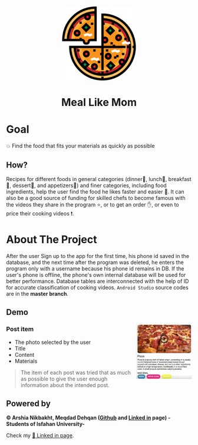 <p align="center">
  <a href="https://github.com/Arshianb/Meal-Like-Mom">
    <img src="app/src/main/res/drawable-xxxhdpi/pizza.png" alt="Logo" width="200" height="200">
  </a>
    <h1 align="center">Meal Like Mom</h1>
</p>

# Goal
:boom: Find the food that fits your materials as quickly as possible

## How?
Recipes for different foods in general categories (dinner:pizza:, lunch:poultry_leg:, breakfast:egg:, dessert:tropical_drink:, and appetizers:fries:) and finer categories, including food ingredients, help the user find the food he likes faster and easier :mag_right:. It can also be a good source of funding for skilled chefs to become famous with the videos they share in the program :star:, or to get an order :raised_hand:, or even to price their cooking videos :exclamation:.

# About The Project
After the user Sign up to the app for the first time, his phone id saved in the database, and the next time after the program was deleted, he enters the program only with a username because his phone id remains in DB. If the user's phone is offline, the phone's own internal database will be used for better performance. Database tables are interconnected with the help of ID for accurate classification of cooking videos. `Android Studio` source codes are in the **master branch**.

## Demo
<img src="gifs%20and%20images%20of%20project/post%20Item.jpg" align="right" width = "30%" />

### Post item
- The photo selected by the user
- Title
- Content
- Materials

> The item of each post was tried that as much as possible to give the user enough information about the intended post.

## Powered by
**© Arshia Nikbakht, Meqdad Dehqan ([Github](https://github.com/mqddd) and [Linked in](https://www.linkedin.com/in/meqdad-dehqan-049a9b200/) page) -Students of Isfahan University-**

Check my [:link: Linked in page](https://www.linkedin.com/in/arshia-nikbakht).

